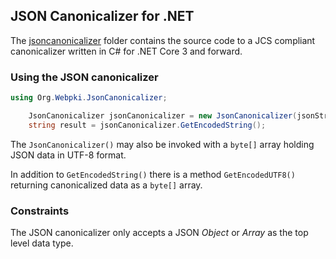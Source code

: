 ## JSON Canonicalizer for .NET

The [jsoncanonicalizer](jsoncanonicalizer)
folder contains the source code to a JCS compliant canonicalizer written in C# for .NET&nbsp;Core&nbsp;3 and forward.

### Using the JSON canonicalizer

```c#
using Org.Webpki.JsonCanonicalizer;

    JsonCanonicalizer jsonCanonicalizer = new JsonCanonicalizer(jsonString);
    string result = jsonCanonicalizer.GetEncodedString();

```
The `JsonCanonicalizer()` may also be invoked with a `byte[]` array holding JSON data in UTF-8 format.

In addition to `GetEncodedString()` there is a method `GetEncodedUTF8()` returning canonicalized data as
a `byte[]` array.

### Constraints
The JSON canonicalizer only accepts a JSON _Object_ or _Array_ as the top level data type.
